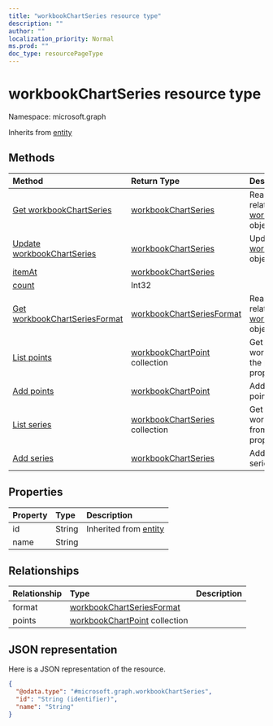 ```yaml
---
title: "workbookChartSeries resource type"
description: ""
author: ""
localization_priority: Normal
ms.prod: ""
doc_type: resourcePageType
---
```


# workbookChartSeries resource type


Namespace: microsoft.graph




Inherits from [entity](../resources/entity.md)

## Methods
|Method|Return Type|Description|
|:---|:---|:---|
|[Get workbookChartSeries](../api/workbookchartseries-get.md)|[workbookChartSeries](../resources/workbookchartseries.md)|Read properties and relationships of the [workbookChartSeries](../resources/workbookchartseries.md) object.|
|[Update workbookChartSeries](../api/workbookchartseries-update.md)|[workbookChartSeries](../resources/workbookchartseries.md)|Update the properties of a [workbookChartSeries](../resources/workbookchartseries.md) object.|
|[itemAt](../api/workbookchartseries-itemat.md)|[workbookChartSeries](../resources/workbookchartseries.md)||
|[count](../api/workbookchartseries-count.md)|Int32||
|[Get workbookChartSeriesFormat](../api/workbookchartseriesformat-get.md)|[workbookChartSeriesFormat](../resources/workbookchartseriesformat.md)|Read properties and relationships of the [workbookChartSeriesFormat](../resources/workbookchartseriesformat.md) object.|
|[List points](../api/workbookchartseries-list-points.md)|[workbookChartPoint](../resources/workbookchartpoint.md) collection|Get the workbookChartPoints from the points navigation property.|
|[Add points](../api/workbookchartseries-post-points.md)|[workbookChartPoint](../resources/workbookchartpoint.md)|Add points by posting to the points collection.|
|[List series](../api/workbookchart-list-series.md)|[workbookChartSeries](../resources/workbookchartseries.md) collection|Get the workbookChartSerieses from the series navigation property.|
|[Add series](../api/workbookchart-post-series.md)|[workbookChartSeries](../resources/workbookchartseries.md)|Add series by posting to the series collection.|

## Properties
|Property|Type|Description|
|:---|:---|:---|
|id|String| Inherited from [entity](../resources/entity.md)|
|name|String||

## Relationships
|Relationship|Type|Description|
|:---|:---|:---|
|format|[workbookChartSeriesFormat](../resources/workbookchartseriesformat.md)||
|points|[workbookChartPoint](../resources/workbookchartpoint.md) collection||

## JSON representation
Here is a JSON representation of the resource.
<!-- {
  "blockType": "resource",
  "keyProperty": "id",
  "@odata.type": "microsoft.graph.workbookChartSeries",
  "baseType": "microsoft.graph.entity",
  "openType": false
}
-->
``` json
{
  "@odata.type": "#microsoft.graph.workbookChartSeries",
  "id": "String (identifier)",
  "name": "String"
}
```

